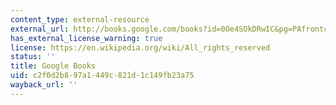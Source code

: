 ```yaml
---
content_type: external-resource
external_url: http://books.google.com/books?id=0Oe4SOkDRwIC&pg=PAfrontcover
has_external_license_warning: true
license: https://en.wikipedia.org/wiki/All_rights_reserved
status: ''
title: Google Books
uid: c2f0d2b8-97a1-449c-821d-1c149fb23a75
wayback_url: ''
---
```

